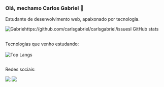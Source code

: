 ### Olá, mechamo Carlos Gabriel 👋<br/>
Estudante de desenvolvimento web, apaixonado por tecnologia.

![Gabriehttps://github.com/carlsgabriel/carlsgabriel/issuesl GitHub stats](https://github-readme-stats.vercel.app/api?username=carlsgabriel&show_icons=true&theme=dracula)

##

Tecnologias que venho estudando: <br/>
<br>
![Top Langs](https://github-readme-stats.vercel.app/api/top-langs/?username=carlsgabriel&layout=compact)

  ##

Redes sociais:
<div> 
  <a href="https://www.linkedin.com/in/carlos-gabriel-539302315/" target="_blank"><img src="https://img.shields.io/badge/-LinkedIn-%230077B5?style=for-the-badge&logo=linkedin&logoColor=white" target="_blank"></a> 
  <a href = "mailto:gomescarlosleite@gmail.com"><img src="https://img.shields.io/badge/-Gmail-%23333?style=for-the-badge&logo=gmail&logoColor=white" target="_blank"></a>
</div>
